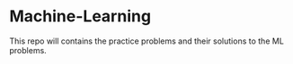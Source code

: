 # Machine-Learning
This repo will contains the practice problems and their solutions to the ML problems.
